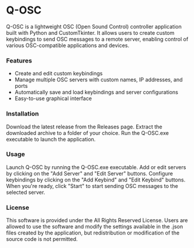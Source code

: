 # Q-OSC
Q-OSC is a lightweight OSC (Open Sound Control) controller application built with Python and CustomTkinter. It allows users to create custom keybindings to send OSC messages to a remote server, enabling control of various OSC-compatible applications and devices.

### Features

- Create and edit custom keybindings
- Manage multiple OSC servers with custom names, IP addresses, and ports
- Automatically save and load keybindings and server configurations
- Easy-to-use graphical interface
### Installation
Download the latest release from the Releases page. Extract the downloaded archive to a folder of your choice. Run the Q-OSC.exe executable to launch the application.

### Usage
Launch Q-OSC by running the Q-OSC.exe executable. Add or edit servers by clicking on the "Add Server" and "Edit Server" buttons. Configure keybindings by clicking on the "Add Keybind" and "Edit Keybind" buttons. When you're ready, click "Start" to start sending OSC messages to the selected server.

### License
This software is provided under the All Rights Reserved License. Users are allowed to use the software and modify the settings available in the .json files created by the application, but redistribution or modification of the source code is not permitted.
